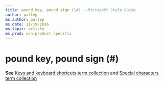 ```yaml
---
title: pound key, pound sign (\#) - Microsoft Style Guide
author: pallep
ms.author: pallep
ms.date: 11/19/2016
ms.topic: article
ms.prod: non-product specific
---
```


# pound key, pound sign (\#)

**See** [Keys and keyboard shortcuts term collection](/style-guide/a-z-word-list-term-collections/term-collections/keys-keyboard-shortcuts) and [Special characters term collection](/style-guide/a-z-word-list-term-collections/term-collections/special-characters)
